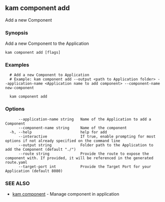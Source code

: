 ## kam component add

Add a new Component

### Synopsis

Add a new Component to the Application

```
kam component add [flags]
```

### Examples

```
  # Add a new Component to Application
  # Example: kam component add --output <path to Application folder> --application-name <Application name to add component> --component-name new-component
  
  kam component add
```

### Options

```
      --application-name string   Name of the Application to add a Component
      --component-name string     Name of the component
  -h, --help                      help for add
      --interactive               If true, enable prompting for most options if not already specified on the command line
      --output string             Folder path to the Application to add the Component (default "./")
      --route string              Provide the route to expose the component with. If provided, it will be referenced in the generated route.yaml
      --target-port int           Provide the Target Port for your Application (default 8080)
```

### SEE ALSO

* [kam component](kam_component.md)	 - Manage component in application


